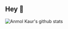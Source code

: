 ## Hey  👋
<!--
### I'm Anmol :) Here's a little bit about me:
- 💻Sophomore majoring in **Computer Science**
- ⚡ Google Developer Student Club **Lead**  and **Microsoft Learn Student Ambassador**
- 👩🏻‍💻 Learning Full Stack Web Development & Data Structures 
 - ✨ I enjoy studying psychology going on bike ride,philosophy, literature and meditating  
- 🍀 Check my sourcerer account [Sourcerer](https://sourcerer.io/anmolkaur18)
-->
<a href="https://github.com/anmolkaur18">
 <img align="left" src="https://github-readme-stats.vercel.app/api?username=anmolkaur18&show_icons=true&theme=light&line_height=27" alt="Anmol Kaur's github stats"/>
</a>

<!--[![linkedin badge](https://img.shields.io/badge/Anmol_Kaur-30302f?style=flat&logo=linkedin)](https://www.linkedin.com/in/anmol-kaur-04ba1b190) [![twitter badge](https://img.shields.io/badge/@_AnmolKaur_-30302f?style=flat&logo=twitter)](https://twitter.com/_AnmolKaur_) [![codepen badge](https://img.shields.io/badge/AnmolKaur_-30302f?style=flat&logo=codepen)](https://www.codepen.io/anmolkaur18/) [![instagram badge](https://img.shields.io/badge/AnmolKaur_-30302f?style=flat&logo=instagram)](https://www.instagram.com/realanmolkaur/)
-->
<!--
Here are some ideas to get you started:

- 👩🏻‍💻 I’m currently learning Data Structures and Web Development
- 👯 I’m looking to collaborate on Projects and Hackathons 
- ⚡ Fun fact: I enjoy reading Literature and Writing Poems ✨
 🌈 Random :) I am SlytherClaw 🧙 and INTP 🧐

[![instagram badge](https://img.shields.io/badge/AnmolKaur_-30302f?style=flat&logo=instagram)](https://www.instagram.com/realanmolkaur/)
[![medium badge](https://img.shields.io/badge/AnmolKaurMinhas_-30302f?style=flat&logo=medium)](https://medium.com/@anmolkaurminhas)
-->

<!-- and [Linktree](https://linktr.ee/anmolkaur) -->


 <!--
[![Anmol Kaur LinkedIn](https://img.shields.io/badge/LinkedIn-black?style=flat&logo=linkedin)](https://www.linkedin.com/in/anmol-kaur-04ba1b1907)
![](https://img.shields.io/twitter/follow/_AnmolKaur_?style=social)![](https://img.shields.io/twitter/follow/LearningAK__?style=social) 
-->
